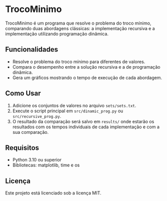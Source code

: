 # TrocoMinimo

TrocoMinimo é um programa que resolve o problema do troco mínimo, comparando duas abordagens clássicas: a implementação recursiva e a implementação utilizando programação dinâmica.

## Funcionalidades

- Resolve o problema do troco mínimo para diferentes de valores.
- Compara o desempenho entre a solução recursiva e a de programação dinâmica.
- Gera um gráficos mostrando o tempo de execução de cada abordagem.

## Como Usar

1. Adicione os conjuntos de valores no arquivo `sets/sets.txt`.
2. Execute o script principal em `src/dinamic_prog.py` ou `src/recursive_prog.py`.
3. O resultado da comparação será salvo em `results/` onde estarão os resultados com os tempos individuais de cada implementação e com a sua comparação.

## Requisitos

- Python 3.10 ou superior
- Bibliotecas: matplotlib, time e os

## Licença

Este projeto está licenciado sob a licença MIT.
